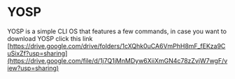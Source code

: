 # YOSP
YOSP is a simple CLI OS that features a few commands, in case you want to download YOSP click this link [https://drive.google.com/drive/folders/1cXQhk0uCA6VmPhH8mF_fEKza9CuSixZf?usp=sharing](https://drive.google.com/file/d/1j7Q1jMnMDyw6XiiXmGN4c78zZvjW7wgF/view?usp=sharing)
